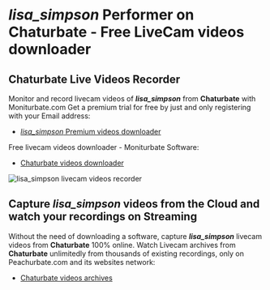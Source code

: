 # _lisa_simpson_ Performer on Chaturbate - Free LiveCam videos downloader

## Chaturbate Live Videos Recorder

Monitor and record livecam videos of **_lisa_simpson_** from **Chaturbate** with Moniturbate.com
Get a premium trial for free by just and only registering with your Email address:
* [_lisa_simpson_ Premium videos downloader](https://moniturbate.com/request-demo-licence-key.html)

Free livecam videos downloader - Moniturbate Software:
* [Chaturbate videos downloader](https://moniturbate.com/moniturbate-download-software.html)

![_lisa_simpson_ livecam videos recorder](https://peachurnet.com/templates/moniturbate-software.png)


## Capture _lisa_simpson_ videos from the Cloud and watch your recordings on Streaming

Without the need of downloading a software, capture **_lisa_simpson_** livecam videos from **Chaturbate** 100% online.
Watch Livecam archives from **Chaturbate** unlimitedly from thousands of existing recordings, only on Peachurbate.com and its websites network:
* [Chaturbate videos archives](https://peachurnet.com/)